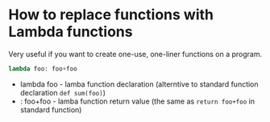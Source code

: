 # How to replace functions with Lambda functions

Very useful if you want to create one-use, one-liner functions on a program.

```python
lambda foo: foo+foo
```

- lambda foo - lamba function declaration (alterntive to standard function declaration `def sum(foo)`)
- : foo+foo - lamba function return value (the same as `return foo+foo` in standard function)
